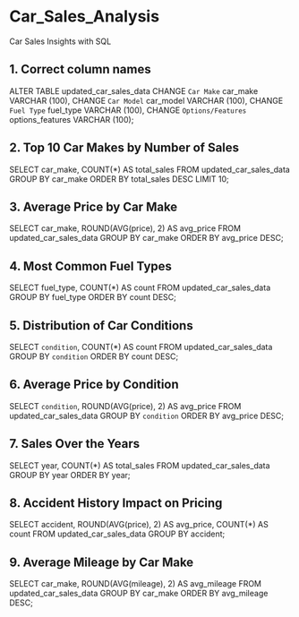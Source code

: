 # Car_Sales_Analysis
Car Sales Insights with SQL
## 1. Correct column names
ALTER TABLE updated_car_sales_data
CHANGE `Car Make` car_make VARCHAR (100),
CHANGE `Car Model` car_model VARCHAR (100),
CHANGE `Fuel Type` fuel_type VARCHAR (100),
CHANGE `Options/Features` options_features VARCHAR (100);

## 2. Top 10 Car Makes by Number of Sales
SELECT car_make, COUNT(*) AS total_sales
FROM updated_car_sales_data
GROUP BY car_make
ORDER BY total_sales DESC
LIMIT 10;

## 3. Average Price by Car Make
SELECT car_make, ROUND(AVG(price), 2) AS avg_price
FROM updated_car_sales_data
GROUP BY car_make
ORDER BY avg_price DESC;

## 4. Most Common Fuel Types
SELECT fuel_type, COUNT(*) AS count
FROM updated_car_sales_data
GROUP BY fuel_type
ORDER BY count DESC;

## 5. Distribution of Car Conditions
SELECT `condition`, COUNT(*) AS count
FROM updated_car_sales_data
GROUP BY `condition`
ORDER BY count DESC;

## 6. Average Price by Condition
SELECT `condition`, ROUND(AVG(price), 2) AS avg_price
FROM updated_car_sales_data
GROUP BY `condition`
ORDER BY avg_price DESC;

## 7. Sales Over the Years
SELECT year, COUNT(*) AS total_sales
FROM updated_car_sales_data
GROUP BY year
ORDER BY year;

## 8. Accident History Impact on Pricing
SELECT accident, ROUND(AVG(price), 2) AS avg_price, COUNT(*) AS count
FROM updated_car_sales_data
GROUP BY accident;

## 9. Average Mileage by Car Make
SELECT car_make, ROUND(AVG(mileage), 2) AS avg_mileage
FROM updated_car_sales_data
GROUP BY car_make
ORDER BY avg_mileage DESC;
